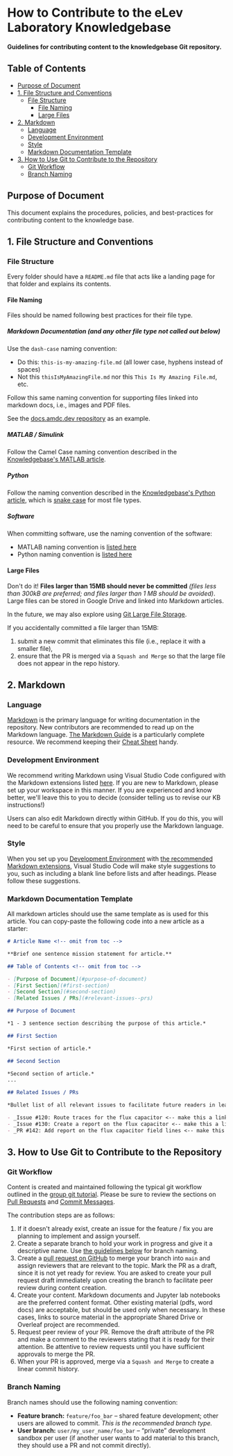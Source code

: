# How to Contribute to the eLev Laboratory Knowledgebase <!-- omit from toc -->

**Guidelines for contributing content to the knowledgebase Git repository.**

## Table of Contents <!-- omit from toc -->

- [Purpose of Document](#purpose-of-document)
- [1. File Structure and Conventions](#1-file-structure-and-conventions)
  - [File Structure](#file-structure)
    - [File Naming](#file-naming)
    - [Large Files](#large-files)
- [2. Markdown](#2-markdown)
  - [Language](#language)
  - [Development Environment](#development-environment)
  - [Style](#style)
  - [Markdown Documentation Template](#markdown-documentation-template)
- [3. How to Use Git to Contribute to the Repository](#3-how-to-use-git-to-contribute-to-the-repository)
  - [Git Workflow](#git-workflow)
  - [Branch Naming](#branch-naming)
  
## Purpose of Document

This document explains the procedures, policies, and best-practices for contributing content to the knowledge base.

## 1. File Structure and Conventions

### File Structure

Every folder should have a `README.md` file that acts like a landing page for that folder and explains its contents.

#### File Naming

Files should be named following best practices for their file type.

##### Markdown Documentation (and any other file type not called out below) <!-- omit from toc -->

Use the `dash-case` naming convention:

- Do this: `this-is-my-amazing-file.md` (all lower case, hyphens instead of spaces)
- Not this `thisIsMyAmazingFile.md` nor this `This Is My Amazing File.md`, etc.

Follow this same naming convention for supporting files linked into markdown docs, i.e., images and PDF files.

See the [docs.amdc.dev repository](https://github.com/Severson-Group/docs.amdc.dev) as an example.

##### MATLAB / Simulink <!-- omit from toc -->

Follow the Camel Case naming convention described in the [Knowledgebase's MATLAB article](https://github.com/Severson-Group/KnowledgeBase/blob/main/code/matlab/README.md#style-guidelines).

##### Python <!-- omit from toc -->

Follow the naming convention described in the [Knowledgebase's Python article](https://github.com/Severson-Group/KnowledgeBase/blob/main/code/python/README.md#style-guidelines), which is [snake case](https://en.wikipedia.org/wiki/Snake_case) for most file types.

##### Software <!-- omit from toc -->

When committing software, use the naming convention of the software:

- MATLAB naming convention is [listed here](code/matlab/README.md#style-guidelines)
- Python naming convention is [listed here](code/python/README.md#style-guidelines)

#### Large Files

Don't do it! **Files larger than 15MB should never be committed** *(files less than 300kB are preferred; and files larger than 1 MB should be avoided)*. Large files can be stored in Google Drive and linked into Markdown articles.

In the future, we may also explore using [Git Large File Storage](https://git-lfs.github.com/).

If you accidentally committed a file larger than 15MB:

1. submit a new commit that eliminates this file (i.e., replace it with a smaller file),
2. ensure that the PR is merged via a `Squash and Merge` so that the large file does not appear in the repo history.

## 2. Markdown

### Language

[Markdown](https://en.wikipedia.org/wiki/Markdown) is the primary language for writing documentation in the repository. New contributors are recommended to read up on the Markdown language. [The Markdown Guide](https://www.markdownguide.org/getting-started/) is a particularly complete resource. We recommend keeping their [Cheat Sheet](https://www.markdownguide.org/cheat-sheet/) handy.

### Development Environment

We recommend writing Markdown using Visual Studio Code configured with the Markdown extensions listed [here](tools/VS_Code.md#recommended-extensions). If you are new to Markdown, please set up your workspace in this manner. If you are experienced and know better, we'll leave this to you to decide (consider telling us to revise our KB instructions!)

Users can also edit Markdown directly within GitHub. If you do this, you will need to be careful to ensure that you properly use the Markdown language.

### Style

When you set up you [Development Environment](#development-environment) with [the recommended Markdown extensions](tools/VS_Code.md#recommended-extensions), Visual Studio Code will make style suggestions to you, such as including a blank line before lists and after headings. Please follow these suggestions.

### Markdown Documentation Template

All markdown articles should use the same template as is used for this article. You can copy-paste the following code into a new article as a starter:

```markdown
# Article Name <!-- omit from toc -->

**Brief one sentence mission statement for article.**

## Table of Contents <!-- omit from toc -->

- [Purpose of Document](#purpose-of-document)
- [First Section](#first-section)
- [Second Section](#second-section)
- [Related Issues / PRs](#relevant-issues--prs)

## Purpose of Document

*1 - 3 sentence section describing the purpose of this article.*

## First Section

*First section of article.*

## Second Section

*Second section of article.*
...

## Related Issues / PRs

*Bullet list of all relevant issues to facilitate future readers in learning more about the material of the article.*

- _Issue #120: Route traces for the flux capacitor <-- make this a link to the relevant issue_
- _Issue #130: Create a report on the flux capacitor <-- make this a link to the relevant issue_
- _PR #142: Add report on the flux capacitor field lines <-- make this a link to the relevant PR_
```

## 3. How to Use Git to Contribute to the Repository

### Git Workflow

Content is created and maintained following the typical git workflow outlined in the [group git tutorial](//github.com/Severson-Group/severson_group_git). Please be sure to review the sections on [Pull Requests](https://github.com/Severson-Group/severson_group_git?tab=readme-ov-file#3ii-pull-requests) and [Commit Messages](https://github.com/Severson-Group/severson_group_git#sub_commit_msg).

The contribution steps are as follows:

1. If it doesn't already exist, create an issue for the feature / fix you are planning to implement and assign yourself.
2. Create a separate branch to hold your work in progress and give it a descriptive name. Use [the guidelines below](#branch-naming) for branch naming.
3. Create a [pull request on GitHub](https://help.github.com/en/github/collaborating-with-issues-and-pull-requests/creating-a-pull-request) to merge your branch into `main` and assign reviewers that are relevant to the topic. Mark the PR as a draft, since it is not yet ready for review. You are asked to create your pull request draft immediately upon creating the branch to facilitate peer review during content creation.
4. Create your content. Markdown documents and Jupyter lab notebooks are the preferred content format. Other existing material (pdfs, word docs) are acceptable, but should be used only when necessary. In these cases, links to source material in the appropriate Shared Drive or Overleaf project are recommended.
5. Request peer review of your PR. Remove the draft attribute of the PR and make a comment to the reviewers stating that it is ready for their attention. Be attentive to review requests until you have sufficient approvals to merge the PR.
6. When your PR is approved, merge via a `Squash and Merge` to create a linear commit history.

### Branch Naming

Branch names should use the following naming convention:

- **Feature branch:** `feature/foo_bar` – shared feature development; other users are allowed to commit. *This is the recommended branch type.*
- **User branch:** `user/my_user_name/foo_bar` – “private” development sandbox per user (if another user wants to add material to this branch, they should use a PR and not commit directly).
